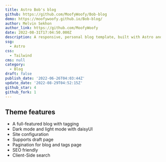 ```yaml
---
title: Astro Bob's blog
github: https://github.com/MoofyWoofy/Bob-blog
demo: https://moofywoofy.github.io/Bob-blog/
author: Melvin Sekhon
author_link: https://github.com/MoofyWoofy
date: 2022-08-31T17:04:50.000Z
description: A responsive, personal blog template, built with Astro and Tailwind CSS.
ssg:
  - Astro
css:
  - Tailwind
cms: null
category:
  - Blog
draft: false
publish_date: '2022-06-26T04:03:44Z'
update_date: '2022-08-29T04:52:15Z'
github_star: 4
github_fork: 1
---
```

## Theme features

* A full-featured blog with tagging
* Dark mode and light mode with daisyUI
* Site configuration
* Supports draft page
* Pagination for blog and tags page
* SEO friendly
* Client-Side search
